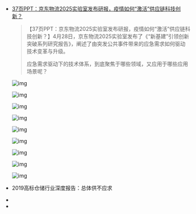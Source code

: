

* [37页PPT：京东物流2025实验室发布研报，疫情如何“激活”供应链科技创新？](https://weibointl.api.weibo.cn/share/144891326.html?weibo_id=4501551261881362)

  > 【37页PPT：京东物流2025实验室发布研报，疫情如何“激活”供应链科技创新？】4月28日，京东物流2025实验室发布了《“新基建”引领创新突破系列研究报告》，阐述了由突发公共事件带来的应急需求如何驱动技术变革与升级。
  >
  > 应急需求驱动下的技术体系，到底聚焦于哪些领域，又应用于哪些应用场景呢？ 

  ![img](img/a5c00997ly1geil44gp6ej20u01ur7wi.jpg)

  ![img](img/a5c00997ly1geil45vdesj20u01ur1kz.jpg)

  ![img](img/a5c00997ly1geil453kswj20u01uru0y.jpg)

  ![img](img/a5c00997ly1geil450w5dj20u01ur4qs.jpg)

  ![img](img/a5c00997ly1geil46p14mj20u01urnpf.jpg)

  ![img](img/a5c00997ly1geil458t5rj20u01urx6q.jpg)

  ![img](img/a5c00997ly1geil476kxyj20u01urnpf.jpg)

  ![img](img/a5c00997ly1geil4713s9j20u01urhdv.jpg)

  ![img](img/a5c00997ly1geil47kbdlj20u02bgkjo.jpg)

* 2019高标仓储行业深度报告：总体供不应求

* 

* 



